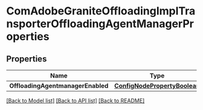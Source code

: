 # ComAdobeGraniteOffloadingImplTransporterOffloadingAgentManagerProperties

## Properties
Name | Type | Description | Notes
------------ | ------------- | ------------- | -------------
**OffloadingAgentmanagerEnabled** | [**ConfigNodePropertyBoolean**](configNodePropertyBoolean.md) |  | [optional] 

[[Back to Model list]](../README.md#documentation-for-models) [[Back to API list]](../README.md#documentation-for-api-endpoints) [[Back to README]](../README.md)


